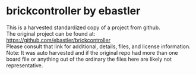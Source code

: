 
# brickcontroller by ebastler  
This is a harvested standardized copy of a project from github.  
The original project can be found at:  
https://github.com/ebastler/brickcontroller  
Please consult that link for additional, details, files, and license information.  
Note: It was auto harvested and if the original repo had more than one board file or anything out of the ordinary the files here are likely not representative.  
    